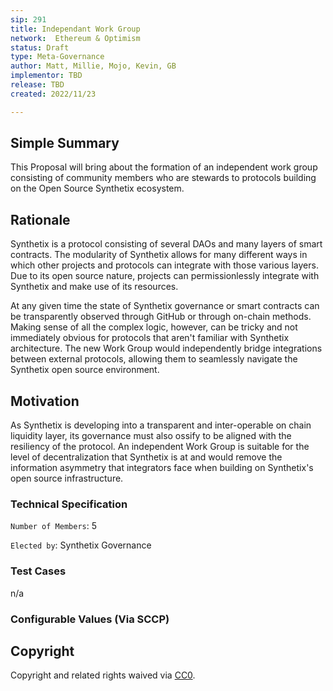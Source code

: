 ```yaml
---
sip: 291
title: Independant Work Group
network:  Ethereum & Optimism
status: Draft
type: Meta-Governance
author: Matt, Millie, Mojo, Kevin, GB
implementor: TBD
release: TBD
created: 2022/11/23

---
```


## Simple Summary

This Proposal will bring about the formation of an independent work group consisting of community members who are stewards to protocols building on the Open Source Synthetix ecosystem.

## Rationale

Synthetix is a protocol consisting of several DAOs and many layers of smart contracts. The modularity of Synthetix allows for many different ways in which other projects and protocols can integrate with those various layers. Due to its open source nature, projects can permissionlessly integrate with Synthetix and make use of its resources.

At any given time the state of Synthetix governance or smart contracts can be transparently observed through GitHub or through on-chain methods. Making sense of all the complex logic, however, can be tricky and not immediately obvious for protocols that aren't familiar with Synthetix architecture. The new Work Group would independently bridge integrations between external protocols, allowing them to seamlessly navigate the Synthetix open source environment.

## Motivation

As Synthetix is developing into a transparent and inter-operable on chain liquidity layer, its governance must also ossify to be aligned with the resiliency of the protocol. An independent Work Group is suitable for the level of decentralization that Synthetix is at and would remove the information asymmetry that integrators face when building on Synthetix's open source infrastructure.

### Technical Specification

`Number of Members`: 5

`Elected by`: Synthetix Governance

### Test Cases

n/a

### Configurable Values (Via SCCP)



## Copyright

Copyright and related rights waived via [CC0](https://creativecommons.org/publicdomain/zero/1.0/).
